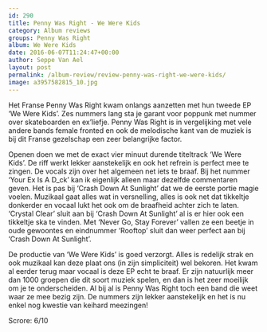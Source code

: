```yaml
---
id: 290
title: Penny Was Right - We Were Kids
category: Album reviews
groups: Penny Was Right
album: We Were Kids
date: 2016-06-07T11:24:47+00:00
author: Seppe Van Ael
layout: post
permalink: /album-review/review-penny-was-right-we-were-kids/
image: a3957582815_10.jpg
---
```

Het Franse Penny Was Right kwam onlangs aanzetten met hun tweede EP ‘We Were Kids’. Zes nummers lang sta je garant voor poppunk met nummer over skateboarden en ex’liefje. Penny Was Right is in vergelijking met vele andere bands female fronted en ook de melodische kant van de muziek is bij dit Franse gezelschap een zeer belangrijke factor.

Openen doen we met de exact vier minuut durende titeltrack ‘We Were Kids’. De riff werkt lekker aanstekelijk en ook het refrein is perfect mee te zingen. De vocals zijn over het algemeen net iets te braaf. Bij het nummer ‘Your Ex Is A D_ck’ kan ik eigenlijk alleen maar dezelfde commentaren geven. Het is pas bij ‘Crash Down At Sunlight’ dat we de eerste portie magie voelen. Muzikaal gaat alles wat in versnelling, alles is ook net dat tikkeltje donkerder en vocaal lukt het ook om de braafheid achter zich te laten. ‘Crystal Clear’ sluit aan bij ‘Crash Down At Sunlight’ al is er hier ook een tikkeltje ska te vinden. Met ‘Never Go, Stay Forever’ vallen ze een beetje in oude gewoontes en eindnummer ‘Rooftop’ sluit dan weer perfect aan bij ‘Crash Down At Sunlight’.

De productie van ‘We Were Kids’ is goed verzorgt. Alles is redelijk strak en ook muzikaal kan deze plaat ons (in zijn simpliciteit) wel bekoren. Het kwam al eerder terug maar vocaal is deze EP echt te braaf. Er zijn natuurlijk meer dan 1000 groepen die dit soort muziek spelen, en dan is het zeer moeilijk om je te onderscheiden. Al bij al is Penny Was Right toch een band die weet waar ze mee bezig zijn. De nummers zijn lekker aanstekelijk en het is nu enkel nog kwestie van keihard meezingen!

Scrore: 6/10